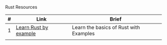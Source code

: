 Rust Resources

<!-- |index|resource link|brief| -->

| #  |  Link | Brief  |  
|---|---|---|
|  1 | [Learn Rust by example](https://doc.rust-lang.org/rust-by-example/) | Learn the basics of Rust with Examples |  
|   |   |   |   